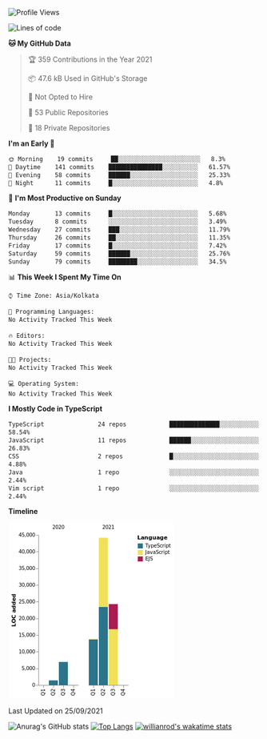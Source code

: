 <!--START_SECTION:waka-->
![Profile Views](http://img.shields.io/badge/Profile%20Views-0-blue)

![Lines of code](https://img.shields.io/badge/From%20Hello%20World%20I%27ve%20Written-90570%20lines%20of%20code-blue)

**🐱 My GitHub Data** 

> 🏆 359 Contributions in the Year 2021
 > 
> 📦 47.6 kB Used in GitHub's Storage 
 > 
> 🚫 Not Opted to Hire
 > 
> 📜 53 Public Repositories 
 > 
> 🔑 18 Private Repositories  
 > 
**I'm an Early 🐤** 

```text
🌞 Morning    19 commits     ██░░░░░░░░░░░░░░░░░░░░░░░   8.3% 
🌆 Daytime    141 commits    ███████████████░░░░░░░░░░   61.57% 
🌃 Evening    58 commits     ██████░░░░░░░░░░░░░░░░░░░   25.33% 
🌙 Night      11 commits     █░░░░░░░░░░░░░░░░░░░░░░░░   4.8%

```
📅 **I'm Most Productive on Sunday** 

```text
Monday       13 commits     █░░░░░░░░░░░░░░░░░░░░░░░░   5.68% 
Tuesday      8 commits      ░░░░░░░░░░░░░░░░░░░░░░░░░   3.49% 
Wednesday    27 commits     ███░░░░░░░░░░░░░░░░░░░░░░   11.79% 
Thursday     26 commits     ██░░░░░░░░░░░░░░░░░░░░░░░   11.35% 
Friday       17 commits     █░░░░░░░░░░░░░░░░░░░░░░░░   7.42% 
Saturday     59 commits     ██████░░░░░░░░░░░░░░░░░░░   25.76% 
Sunday       79 commits     ████████░░░░░░░░░░░░░░░░░   34.5%

```


📊 **This Week I Spent My Time On** 

```text
⌚︎ Time Zone: Asia/Kolkata

💬 Programming Languages: 
No Activity Tracked This Week

🔥 Editors: 
No Activity Tracked This Week

🐱‍💻 Projects: 
No Activity Tracked This Week

💻 Operating System: 
No Activity Tracked This Week

```

**I Mostly Code in TypeScript** 

```text
TypeScript               24 repos            ██████████████░░░░░░░░░░░   58.54% 
JavaScript               11 repos            ██████░░░░░░░░░░░░░░░░░░░   26.83% 
CSS                      2 repos             █░░░░░░░░░░░░░░░░░░░░░░░░   4.88% 
Java                     1 repo              ░░░░░░░░░░░░░░░░░░░░░░░░░   2.44% 
Vim script               1 repo              ░░░░░░░░░░░░░░░░░░░░░░░░░   2.44%

```


**Timeline**

![Chart not found](https://raw.githubusercontent.com/wise-introvert/wise-introvert/master/charts/bar_graph.png) 


 Last Updated on 25/09/2021
<!--END_SECTION:waka-->

![Anurag's GitHub stats](https://github-readme-stats.vercel.app/api?username=wise-introvert&count_private=true&show_icons=true)
[![Top Langs](https://github-readme-stats.vercel.app/api/top-langs/?username=wise-introvert&langs_count=10)](https://github.com/anuraghazra/github-readme-stats)
[![willianrod's wakatime stats](https://github-readme-stats.vercel.app/api/wakatime?username=wiseintrovert)](https://github.com/anuraghazra/github-readme-stats)
